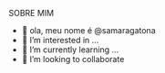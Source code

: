 SOBRE MIM
-  👋 ola, meu nome é @samaragatona
- 👀 I’m interested in ...
- 🌱 I’m currently learning ...
- 💞️ I’m looking to collaborate 
